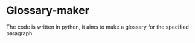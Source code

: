 # Glossary-maker
The code is written in python, it aims to make a glossary for the specified paragraph. 